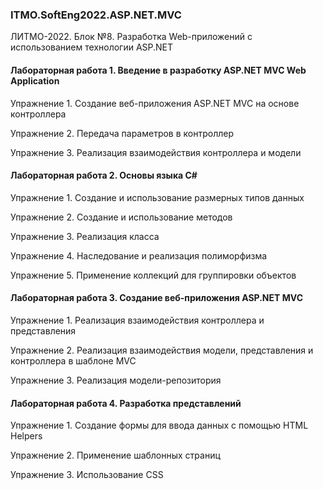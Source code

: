 ### ITMO.SoftEng2022.ASP.NET.MVC
ЛИТМО-2022. Блок №8. Разработка Web-приложений с использованием технологии ASP.NET
#### Лабораторная работа 1. Введение в разработку ASP.NET MVC Web Application 
Упражнение 1. Создание веб-приложения ASP.NET MVC на основе контроллера

Упражнение 2. Передача параметров в контроллер

Упражнение 3. Реализация взаимодействия контроллера и модели 
#### Лабораторная работа 2. Основы языка C# 
Упражнение 1. Создание и использование размерных типов данных

Упражнение 2. Создание и использование методов

Упражнение 3. Реализация класса

Упражнение 4. Наследование и реализация полиморфизма

Упражнение 5. Применение коллекций для группировки объектов
#### Лабораторная работа 3. Создание веб-приложения ASP.NET MVC 
Упражнение 1. Реализация взаимодействия контроллера и представления 

Упражнение 2. Реализация взаимодействия модели, представления и контроллера в шаблоне MVC 

Упражнение 3. Реализация модели-репозитория 
#### Лабораторная работа 4. Разработка представлений 
Упражнение 1. Создание формы для ввода данных с помощью HTML Helpers   

Упражнение 2. Применение шаблонных страниц 

Упражнение 3. Использование CSS 
